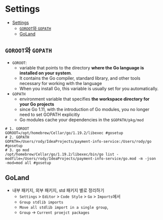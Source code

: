 # Settings

- [Settings](#settings)
    - [`GOROOT`와 `GOPATH`](#goroot와-gopath)
    - [GoLand](#goland)

## `GOROOT`와 `GOPATH`

- `GOROOT`:
    - variable that points to the directory **where the Go language is installed on your system**.
    - It contains the Go compiler, standard library, and other tools necessary for working with the language
    - When you install Go, this variable is usually set for you automatically.
- `GOPATH`
    - environment variable that specifies **the workspace directory for your Go projects**
    - since Go 1.11, with the introduction of Go modules, you no longer need to set GOPATH explicitly
    - Go modules cache your dependencies in the `$GOPATH/pkg/mod`

```shell
# 1. GOROOT
GOROOT=/opt/homebrew/Cellar/go/1.19.2/libexec #gosetup
# 2. GOPATH
GOPATH=/Users/rody/IdeaProjects/payment-info-service:/Users/rody/go #gosetup
# 3. go mod
/opt/homebrew/Cellar/go/1.19.2/libexec/bin/go list -modfile=/Users/rody/IdeaProjects/payment-info-service/go.mod -m -json -mod=mod all #gosetup
```

## GoLand

- 내부 패키지, 외부 패키지, std 패키지 별로 정리하기
    - `Settings` > `Editor` > `Code Style` > `Go` > `Imports`에서
    - `Group stdlib imports`
    - `Move all stdlib import in a single group`,
    - `Group` -> `Current proejct packages`
